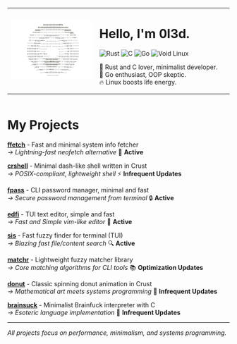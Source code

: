 <table align="left">
<tr>
<td width="40%">
<img src="donut.gif" alt="Coding GIF" width="100%"/>
</td>
<td width="60%">
<h1>Hello, I'm 0l3d.</h1>
<p>
  <img src="https://img.shields.io/badge/rust-%23000000.svg?style=for-the-badge&logo=rust&logoColor=white" alt="Rust"/>
  <img src="https://img.shields.io/badge/c-%2300599C.svg?style=for-the-badge&logo=c&logoColor=white" alt="C"/>
  <img src="https://img.shields.io/badge/go-%2300ADD8.svg?style=for-the-badge&logo=go&logoColor=white" alt="Go"/>
  <img src="https://img.shields.io/badge/void%20linux-478061?style=for-the-badge&logo=linux&logoColor=white" alt="Void Linux"/>
</p>
<p>🦀 Rust and C lover, minimalist developer.<br>
💎 Go enthusiast, OOP skeptic.<br>
🔥 Linux boosts life energy.</p>
</td>
</tr>
</table>

<br clear="left"/>

# My Projects
[**ffetch**](https://github.com/0l3d/ffetch) - Fast and minimal system info fetcher  
*→ Lightning-fast neofetch alternative* 🚀 **Active**

[**crshell**](https://github.com/0l3d/crshell) - Minimal dash-like shell written in Crust  
*→ POSIX-compliant, lightweight shell* ⚡ **Infrequent Updates**

[**fpass**](https://github.com/0l3d/fpass) - CLI password manager, minimal and fast  
*→ Secure password management from terminal* 🔒 **Active**

[**edfi**](https://github.com/0l3d/edfi) - TUI text editor, simple and fast  
*→ Fast and Simple vim-like editor* 📝 **Active**

[**sis**](https://github.com/0l3d/search-in-sight) - Fast fuzzy finder for terminal (TUI)  
*→ Blazing fast file/content search* 🔍 **Active**

[**matchr**](https://github.com/0l3d/matchr) - Lightweight fuzzy matcher library  
*→ Core matching algorithms for CLI tools* 📚 **Optimization Updates**

[**donut**](https://github.com/0l3d/donut) - Classic spinning donut animation in Crust  
*→ Mathematical art meets systems programming* 🍩 **Infrequent Updates**

[**brainsuck**](https://github.com/0l3d/brainsuck) - Minimalist Brainfuck interpreter with C  
*→ Esoteric language implementation* 🧠 **Infrequent Updates**

---


*All projects focus on performance, minimalism, and systems programming.*

